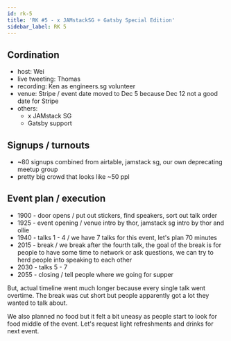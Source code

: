 ```yaml
---
id: rk-5
title: 'RK #5 - x JAMstackSG + Gatsby Special Edition'
sidebar_label: RK 5
---
```


## Cordination

- host: Wei
- live tweeting: Thomas
- recording: Ken as engineers.sg volunteer
- venue: Stripe / event date moved to Dec 5 because Dec 12 not a good date for Stripe
- others:
  - x JAMstack SG
  - Gatsby support

## Signups / turnouts

- ~80 signups combined from airtable, jamstack sg, our own deprecating meetup group
- pretty big crowd that looks like ~50 ppl

## Event plan / execution

- 1900 - door opens / put out stickers, find speakers, sort out talk order
- 1925 - event opening / venue intro by thor, jamstack sg intro by thor and ollie
- 1940 - talks 1 - 4 / we have 7 talks for this event, let's plan 70 minutes
- 2015 - break / we break after the fourth talk, the goal of the break is for people to have some time to network or ask questions, we can try to herd people into speaking to each other
- 2030 - talks 5 - 7
- 2055 - closing / tell people where we going for supper

But, actual timeline went much longer because every single talk went overtime. The break was cut short but people apparently got a lot they wanted to talk about.

We also planned no food but it felt a bit uneasy as people start to look for food middle of the event. Let's request light refreshments and drinks for next event.
